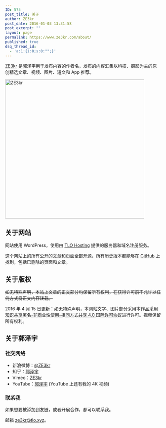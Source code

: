 ```yaml
---
ID: 575
post_title: 关于
author: ZE3kr
post_date: 2016-01-03 13:31:58
post_excerpt: ""
layout: page
permalink: https://www.ze3kr.com/about/
published: true
dsq_thread_id:
  - 'a:1:{i:0;s:0:"";}'
---
```

<a href="https://ze3kr.com" target="_blank">ZE3kr</a> 是郭泽宇用于发布内容的作者名，发布的内容汇集以科技、摄影为主的原创精选文章、视频、图片、短文和 App 推荐。<a href="https://media.landcement.com/sites/2/20160131130804/ZE3kr.png" rel="attachment wp-att-797">
</a>

<a href="https://media.landcement.com/sites/2/20160131130804/ZE3kr.png" rel="attachment wp-att-797"><img class="aligncenter size-medium wp-image-797" src="https://media.landcement.com/sites/2/20160131130804/ZE3kr-450x450.png" alt="ZE3kr" width="450" height="450" /></a>
<h2>关于网站</h2>
网站使用 WordPress，使用由 <a href="https://tlo.hosting" target="_blank">TLO Hosting</a> 提供的服务器和域名注册服务。

这个网站上的所有公开的文章和页面全部开源，所有历史版本都能够在 <a href="https://github.com/ZE3kr/ZE3kr" target="_blank">GitHub</a> 上找到，包括已删除的页面和文章。
<h2>关于版权</h2>
<del>如无特殊声明，本站上文章的正文部分均保留所有权利，在获得许可前不允许以任何方式将正文内容转载。</del>

2016 年 4 月 15 日更新：如无特殊声明，本网站文字、图片部分采用本作品采用<a rel="license" href="https://creativecommons.org/licenses/by-nc-sa/4.0/" target="_blank">知识共享署名-非商业性使用-相同方式共享 4.0 国际许可协议</a>进行许可。视频保留所有权利。
<h2>关于郭泽宇</h2>
<h3>社交网络</h3>
<ul>
 	<li>新浪微博：<a href="http://weibo.com/ze3kr" target="_blank">@ZE3kr</a></li>
 	<li>知乎：<a href="http://www.zhihu.com/people/ze3kr" target="_blank">郭泽宇</a></li>
 	<li>Vimeo：<a href="https://vimeo.com/ze3kr" target="_blank">ZE3kr</a></li>
 	<li>YouTube：<a href="https://www.youtube.com/channel/UCcvX7ZVfFHkhr5nLH6R_WFw" target="_blank">郭泽宇</a> (YouTube 上还有我的 4K 视频)</li>
</ul>
<h3>联系我</h3>
如果想要被添加到友链，或者开展合作，都可以联系我。

邮箱 <a href="mailto:ze3kr@tlo.xyz" target="_blank">ze3kr@tlo.xyz</a>。